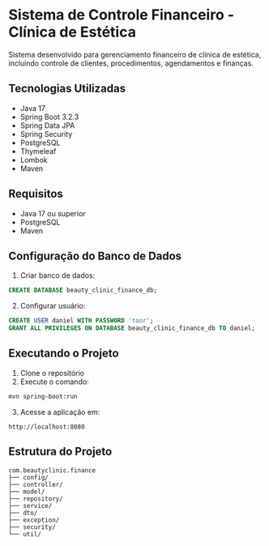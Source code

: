 # Sistema de Controle Financeiro - Clínica de Estética

Sistema desenvolvido para gerenciamento financeiro de clínica de estética, incluindo controle de clientes, procedimentos, agendamentos e finanças.

## Tecnologias Utilizadas

- Java 17
- Spring Boot 3.2.3
- Spring Data JPA
- Spring Security
- PostgreSQL
- Thymeleaf
- Lombok
- Maven

## Requisitos

- Java 17 ou superior
- PostgreSQL
- Maven

## Configuração do Banco de Dados

1. Criar banco de dados:
```sql
CREATE DATABASE beauty_clinic_finance_db;
```

2. Configurar usuário:
```sql
CREATE USER daniel WITH PASSWORD 'toor';
GRANT ALL PRIVILEGES ON DATABASE beauty_clinic_finance_db TO daniel;
```

## Executando o Projeto

1. Clone o repositório
2. Execute o comando:
```bash
mvn spring-boot:run
```

3. Acesse a aplicação em:
```
http://localhost:8080
```

## Estrutura do Projeto

```
com.beautyclinic.finance
├── config/
├── controller/
├── model/
├── repository/
├── service/
├── dto/
├── exception/
├── security/
└── util/
```

